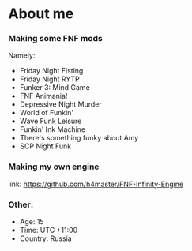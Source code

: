 # About me

### Making some FNF mods

Namely:

* Friday Night Fisting
* Friday Night RYTP
* Funker 3: Mind Game
* FNF Animania!
* Depressive Night Murder
* World of Funkin'
* Wave Funk Leisure
* Funkin' Ink Machine
* There's something funky about Amy
* SCP Night Funk

### Making my own engine

link: https://github.com/h4master/FNF-Infinity-Engine

### Other:

* Age: 15
* Time: UTC +11:00
* Country: Russia
